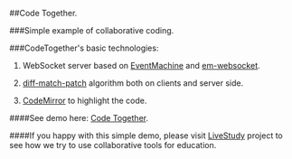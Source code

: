 ##Code Together.

###Simple example of collaborative coding.

###CodeTogether's basic technologies:

1. WebSocket server based on [EventMachine](http://rubyeventmachine.com/) and [em-websocket](https://github.com/igrigorik/em-websocket/).
 
2. [diff-match-patch](https://code.google.com/p/google-diff-match-patch/) algorithm both on clients and server side.

3. [CodeMirror](http://codemirror.net) to highlight the code.

####See demo here: [Code Together](http://antonmi.github.io/code_together).

####If you happy with this simple demo, please visit [LiveStudy](http://live-study.ru) project to see how we try to use collaborative tools for education.
